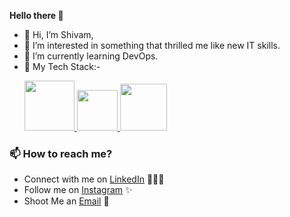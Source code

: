 **Hello there 👋**
- 👋 Hi, I’m Shivam,
- 👀 I’m interested in something that thrilled me like new IT skills.
- 🌱 I’m currently learning DevOps.
- 🚀 My Tech Stack:- <p float="left">
  <a href="https://www.docker.com/" target="_blank" >
    <img src="https://raw.githubusercontent.com/itsksaurabh/itsksaurabh/master/assets/docker.gif"  height="80" /> 
  </a>
  <a href="https://docs.gitlab.com/ee/ci/" target="_blank" >
    <img src="https://raw.githubusercontent.com/itsksaurabh/itsksaurabh/master/assets/cicd.gif"  height="65" />
  <a href="https://aws.amazon.com/" target="_blank" >
    <img src="https://raw.githubusercontent.com/itsksaurabh/itsksaurabh/master/assets/aws.gif"  height="75" />
  </a>
 </p>
  
### 📫 How to reach me?

 - Connect with me on [LinkedIn](https://www.linkedin.com/in/shivam-wakade/) 👨🏻‍💻
 - Follow me on [Instagram](https://www.instagram.com/shivam_wakade/) ✨
 - Shoot Me an [Email](mailto:wearemello19@gmail.com) 💌
 

<!---
ShivamWakade/ShivamWakade is a ✨ special ✨ repository because its `README.md` (this file) appears on your GitHub profile.
You can click the Preview link to take a look at your changes.
--->

